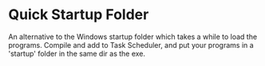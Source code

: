 # Quick Startup Folder

An alternative to the Windows startup folder which takes a while to load the programs.
Compile and add to Task Scheduler, and put your programs in a 'startup' folder in the same dir as the exe.
